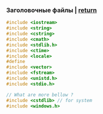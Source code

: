 ### Заголовочные файлы | [return](../README.md)

```c++
#include <iostream>
#include <string>
#include <cstring>
#include <cmath>
#include <stdlib.h>
#include <ctime>
#include <locale>
#define
#include <vector>
#include <fstream>
#include <unistd.h>
#include <stdio.h>

// What are more bellow ?
#include <cstdlib> // for system
#include <windows.h>
```